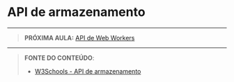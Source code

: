 # API de armazenamento





















***

> **PRÓXIMA AULA:** [API de Web Workers](../13.4-workers)

***


> **FONTE DO CONTEÚDO**:
>
> - [W3Schools - API de armazenamento](https://www.w3schools.com/html/html5_webstorage.asp)